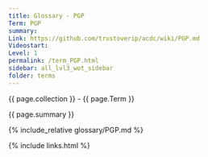 ```yaml
---
title: Glossary - PGP
Term: PGP
summary: 
Link: https://github.com/trustoverip/acdc/wiki/PGP.md
Videostart: 
Level: 1
permalink: /term_PGP.html
sidebar: all_lvl3_wot_sidebar
folder: terms
---
```


{{ page.collection }} - {{ page.Term }}

   {{ page.summary }}

{% include_relative glossary/PGP.md %}

 {% include links.html %} 
